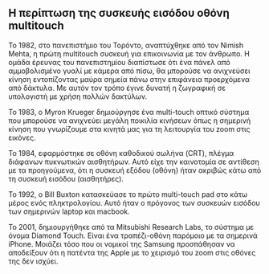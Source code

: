 ## Η περίπτωση της συσκευής εισόδου οθόνη multitouch

Το 1982, στο πανεπιστήμιο του Τορόντο, αναπτύχθηκε από τον Nimish Mehta, η πρώτη multitouch συσκευή για επικοινωνία με τον άνθρωπο. Η ομάδα έρευνας του πανεπιστημίου διαπίστωσε ότι ένα πάνελ από αμμοβολισμένο γυαλί με κάμερα από πίσω, θα μπορούσε να ανιχνεύσει κίνηση εντοπίζοντας μαύρα σημεία πάνω στην επιφάνεια προερχόμενα από δάκτυλα. Με αυτόν τον τρόπο έγινε δυνατή η ζωγραφική σε υπολογιστή με χρήση πολλών δακτύλων.

Το 1983, ο Myron Krueger δημιούργησε ένα multi-touch οπτικό σύστημα που μπορούσε να ανιχνεύει μεγάλη ποικιλία κινήσεων όπως η σημερινή κίνηση που γνωρίζουμε στα κινητά μας για τη λειτουργία του zoom στις εικόνες.

Το 1984, εφαρμόστηκε σε οθόνη καθοδικού σωλήνα (CRT), πλέγμα διάφανων πυκνωτικών αισθητήρων. Αυτό είχε την καινοτομία σε αντίθεση με τα προηγούμενα, ότι η συσκευή εξόδου (οθόνη) ήταν ακριβώς κάτω από τη συσκευή εισόδου (αισθητήρες).

Το 1992, ο Bill Buxton κατασκεύασε το πρώτο multi-touch pad στο κάτω μέρος ενός πληκτρολογίου. Αυτό ήταν ο πρόγονος των συσκευών εισόδου των σημερινών laptop και macbook.

Το 2001, δημιουργήθηκε από τα Mitsubishi Research Labs, το σύστημα με όνομα Diamond Touch. Είναι ένα τραπέζι-οθόνη παρόμοιο με τα σημερινά iPhone. Μοιάζει τόσο που οι νομικοί της Samsung προσπάθησαν να αποδείξουν ότι η πατέντα της Apple με το χειρισμό του zoom στις οθόνες της δεν ισχύει.
